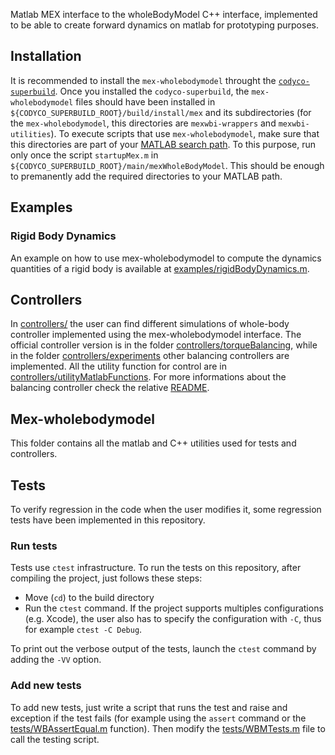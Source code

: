 
Matlab MEX interface to the wholeBodyModel C++ interface, implemented to be able to create forward dynamics on matlab for prototyping purposes.

## Installation
It is recommended to install the `mex-wholebodymodel` throught the [`codyco-superbuild`](https://github.com/robotology/codyco-superbuild/).
Once you installed the `codyco-superbuild`, the `mex-wholebodymodel` files should have been installed in
`${CODYCO_SUPERBUILD_ROOT}/build/install/mex` and its subdirectories (for the `mex-wholebodymodel`, this directories are `mexwbi-wrappers` and `mexwbi-utilities`).
To execute scripts that use `mex-wholebodymodel`, make sure that this directories are part of your [MATLAB search path](http://www.mathworks.com/help/matlab/ref/path.html). To this purpose, run only once the script `startupMex.m` in 
`${CODYCO_SUPERBUILD_ROOT}/main/mexWholeBodyModel`. This should be enough to premanently add the required directories to your MATLAB path.

## Examples 

### Rigid Body Dynamics
An example on how to use mex-wholebodymodel to compute the dynamics quantities of 
a rigid body is available at [examples/rigidBodyDynamics.m](examples/rigidBodyDynamics.m).

## Controllers
In [controllers/](controllers/) the user can find different
simulations of whole-body controller implemented using the mex-wholebodymodel interface. The official controller version is
in the folder [controllers/torqueBalancing](controllers/torqueBalancing/), while in the folder
[controllers/experiments](controllers/experiments/) other balancing controllers are implemented. 
All the utility function for control are in [controllers/utilityMatlabFunctions](controllers/utilityMatlabFunctions/). For more informations about the balancing controller check the relative [README](controllers/torqueBalancing/).

## Mex-wholebodymodel
This folder contains all the matlab and C++ utilities used for tests and controllers.

## Tests
To verify regression in the code when the user modifies it, some
regression tests have been implemented in this repository.

### Run tests
Tests use `ctest` infrastructure.
To run the tests on this repository, after compiling the project, just follows these steps:

- Move (`cd`) to the build directory
- Run the `ctest` command. If the project supports multiples configurations (e.g. Xcode), the user also has to specify the configuration with `-C`, thus for example `ctest -C Debug`.

To print out the verbose output of the tests, launch the `ctest` command by adding the `-VV` option.

### Add new tests
To add new tests, just write a script that runs the test and raise and exception
if the test fails (for example using the `assert` command or the [tests/WBAssertEqual.m](tests/WBMAssertEqual.m) function).
Then modify the [tests/WBMTests.m](tests/WBMTests.m) file to call the testing script.

